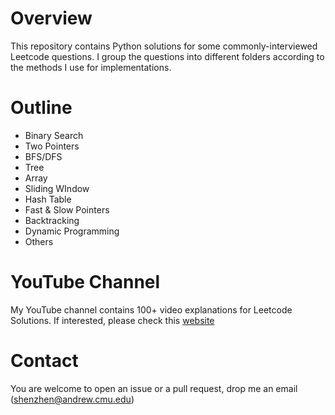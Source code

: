 # Overview
This repository contains Python solutions for some commonly-interviewed Leetcode questions. I group the questions into different folders according to the methods I use for implementations. 

# Outline
* Binary Search
* Two Pointers
* BFS/DFS
* Tree
* Array
* Sliding WIndow
* Hash Table
* Fast & Slow Pointers
* Backtracking
* Dynamic Programming
* Others

# YouTube Channel
My YouTube channel contains 100+ video explanations for Leetcode Solutions. If interested, please check this [website](https://www.youtube.com/channel/UCwsy6n3UFfK2EavTfK1bI5w)

# Contact
You are welcome to open an issue or a pull request, drop me an email (shenzhen@andrew.cmu.edu)
